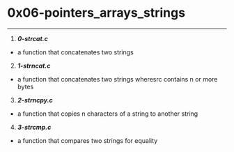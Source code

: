 # 0x06-pointers_arrays_strings
---

1. ***0-strcat.c***
- a function that concatenates two strings

2. ***1-strncat.c***
- a function that concatenates two strings wheresrc contains n or more bytes

3. ***2-strncpy.c***
- a function that copies n characters of a string to another string

4. ***3-strcmp.c***
- a function that compares two strings for equality
